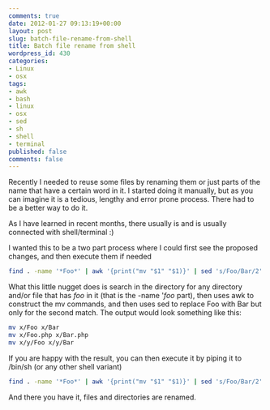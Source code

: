 ```yaml
---
comments: true
date: 2012-01-27 09:13:19+00:00
layout: post
slug: batch-file-rename-from-shell
title: Batch file rename from shell
wordpress_id: 430
categories:
- Linux
- osx
tags:
- awk
- bash
- linux
- osx
- sed
- sh
- shell
- terminal
published: false
comments: false
---
```


Recently I needed to reuse some files by renaming them or just parts of the name that have a certain word in it.
I started doing it manually, but as you can imagine it is a tedious, lengthy and error prone process.
There had to be a better way to do it.

As I have learned in recent months, there usually is and is usually connected with shell/terminal :)
<!--more-->

I wanted this to be a two part process where I could first see the proposed changes, and then execute them if needed
```bash
find . -name '*Foo*' | awk '{print("mv "$1" "$1)}' | sed 's/Foo/Bar/2'
```

What this little nugget does is search in the directory for any directory and/or file that has *foo* in it (that is the -name '*foo* part), then uses awk to construct the mv commands, and then uses sed to replace Foo with Bar but only for the second match.
The output would look something like this:

```bash
mv x/Foo x/Bar
mv x/Foo.php x/Bar.php
mv x/y/Foo x/y/Bar
```

If you are happy with the result, you can then execute it by piping it to /bin/sh (or any other shell variant)
```bash
find . -name '*Foo*' | awk '{print("mv "$1" "$1)}' | sed 's/Foo/Bar/2' | /bin/sh
```

And there you have it, files and directories are renamed.

